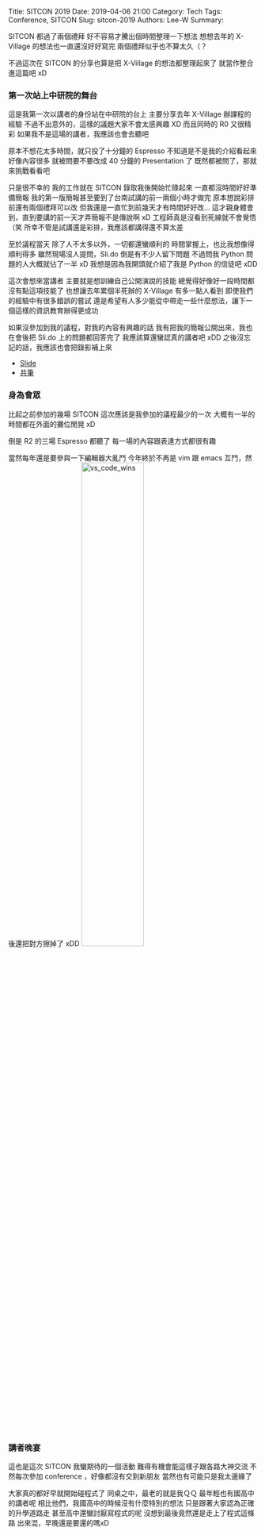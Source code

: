Title: SITCON 2019
Date: 2019-04-06 21:00
Category: Tech
Tags: Conference, SITCON
Slug: sitcon-2019
Authors: Lee-W
Summary: 

SITCON 都過了兩個禮拜
好不容易才騰出個時間整理一下想法
想想去年的 X-Village 的想法也一直還沒好好寫完
兩個禮拜似乎也不算太久（？

<!--more-->

不過這次在 SITCON 的分享也算是把 X-Village 的想法都整理起來了
就當作整合進這篇吧 xD

### 第一次站上中研院的舞台
這是我第一次以講者的身份站在中研院的台上
主要分享去年 X-Village 辦課程的經驗
不過不出意外的，這樣的議題大家不會太感興趣 XD
而且同時的 R0 又很精彩
如果我不是這場的講者，我應該也會去聽吧

原本不想花太多時間，就只投了十分鐘的 Espresso
不知道是不是我的介紹看起來好像內容很多
就被問要不要改成 40 分鐘的 Presentation 了
既然都被問了，那就來挑戰看看吧

只是很不幸的
我的工作就在 SITCON 錄取我後開始忙碌起來
一直都沒時間好好準備簡報
我的第一版簡報甚至要到了台南試講的前一兩個小時才做完
原本想說彩排前還有兩個禮拜可以改
但我還是一直忙到前幾天才有時間好好改...
這才親身體會到，直到要講的前一天才弄簡報不是傳說啊 xD
工程師真是沒看到死線就不會覺悟（笑
所幸不管是試講還是彩排，我應該都講得還不算太差

至於議程當天
除了人不太多以外，一切都還蠻順利的
時間掌握上，也比我想像得順利得多
雖然現場沒人提問，Sli.do 倒是有不少人留下問題
不過問我 Python 問題的人大概就佔了一半 xD
我想是因為我開頭就介紹了我是 Python 的信徒吧 xDD

這次會想來當講者
主要就是想訓練自己公開演說的技能
總覺得好像好一段時間都沒有點這項技能了
也想讓去年累個半死辦的 X-Village 有多一點人看到
即使我們的經驗中有很多錯誤的嘗試
還是希望有人多少能從中帶走一些什麼想法，讓下一個這樣的資訊教育辦得更成功

如果沒參加到我的議程，對我的內容有興趣的話
我有把我的簡報公開出來，我也在會後把 Sli.do 上的問題都回答完了
我應該算還蠻認真的講者吧 xDD
之後沒忘記的話，我應該也會把錄影補上來

* [Slide](https://speakerdeck.com/leew/x-village-yong-bu-dao-liang-ge-yue-zhun-bei-liang-ge-yue-de-ke-cheng)
* [共筆](https://hackmd.io/P-oMfddFSuWbEeFX1WfIVg#X-Village---用不到兩個月準備兩個月的課程)

### 身為會眾
比起之前參加的幾場 SITCON
這次應該是我參加的議程最少的一次
大概有一半的時間都在外面的攤位閒晃 xD

倒是 R2 的三場 Espresso 都聽了
每一場的內容跟表達方式都很有趣

當然每年還是要參與一下編輯器大亂鬥
今年終於不再是 vim 跟 emacs 互鬥，然後還把對方擦掉了 xDD
<img src="{filename}/images/posts-image/2019-04-07-SITCON-2019/vs_code_wins.jpeg" alt="vs_code_wins" width="50%"/>

### 講者晚宴
這也是這次 SITCON 我蠻期待的一個活動
難得有機會能這樣子跟各路大神交流
不然每次參加 conference ，好像都沒有交到新朋友
當然也有可能只是我太邊緣了

大家真的都好早就開始碰程式了
同桌之中，最老的就是我ＱＱ
最年輕也有國高中的講者呢
相比他們，我國高中的時候沒有什麼特別的想法
只是跟著大家認為正確的升學道路走
甚至高中還蠻討厭寫程式的呢
沒想到最後竟然還是走上了程式這條路
出來混，早晚還是要還的嗎xD